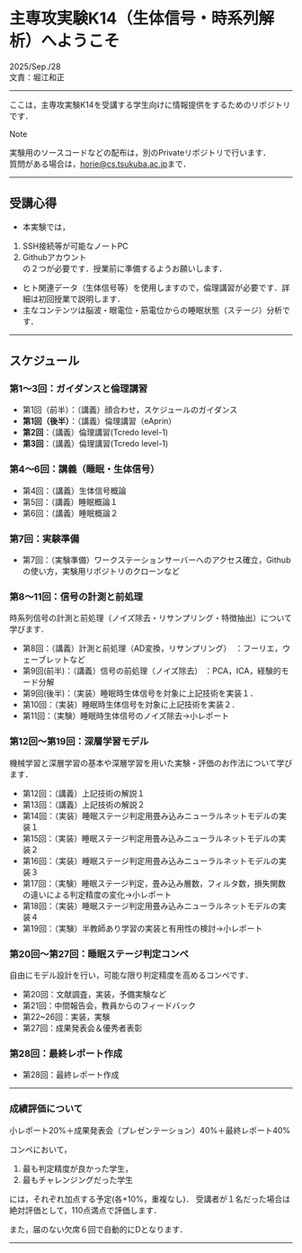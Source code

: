 # 主専攻実験K14（生体信号・時系列解析）へようこそ
2025/Sep./28  
文責：堀江和正  

---

ここは，主専攻実験K14を受講する学生向けに情報提供をするためのリポジトリです．  

> [!Note]
> 実験用のソースコードなどの配布は，別のPrivateリポジトリで行います．  
> 質問がある場合は，[horie@cs.tsukuba.ac.jp](mailto:horie@cs.tsukuba.ac.jp)まで．

---

## 受講心得
- 本実験では，
1. SSH接続等が可能なノートPC
2. Githubアカウント  
の２つが必要です．授業前に準備するようお願いします．

- ヒト関連データ（生体信号等）を使用しますので，倫理講習が必要です．詳細は初回授業で説明します．  
- 主なコンテンツは脳波・眼電位・筋電位からの睡眠状態（ステージ）分析です．  

---

## スケジュール

### 第1～3回：ガイダンスと倫理講習
- 第1回（前半）：（講義）顔合わせ，スケジュールのガイダンス
- **第1回（後半）**：（講義）倫理講習（eAprin）
- **第2回**：（講義）倫理講習(Tcredo level-1)
- **第3回**：（講義）倫理講習(Tcredo level-1)

### 第4～6回：講義（睡眠・生体信号）
- 第4回：（講義）生体信号概論
- 第5回：（講義）睡眠概論１
- 第6回：（講義）睡眠概論２

### 第7回：実験準備
- 第7回：（実験準備）ワークステーションサーバーへのアクセス確立，Githubの使い方，実験用リポジトリのクローンなど

### 第8～11回：信号の計測と前処理
時系列信号の計測と前処理（ノイズ除去・リサンプリング・特徴抽出）について学びます．

- 第8回：（講義）計測と前処理（AD変換，リサンプリング）　：フーリエ，ウェーブレットなど
- 第9回(前半)：（講義）信号の前処理（ノイズ除去） ：PCA，ICA，経験的モード分解
- 第9回(後半)：（実装）睡眠時生体信号を対象に上記技術を実装１．
- 第10回：（実装）睡眠時生体信号を対象に上記技術を実装２．
- 第11回：（実験）睡眠時生体信号のノイズ除去→小レポート

### 第12回～第19回：深層学習モデル
機械学習と深層学習の基本や深層学習を用いた実験・評価のお作法について学びます．

- 第12回：（講義）上記技術の解説１
- 第13回：（講義）上記技術の解説２
- 第14回：（実装）睡眠ステージ判定用畳み込みニューラルネットモデルの実装１
- 第15回：（実装）睡眠ステージ判定用畳み込みニューラルネットモデルの実装２
- 第16回：（実装）睡眠ステージ判定用畳み込みニューラルネットモデルの実装３
- 第17回：（実験）睡眠ステージ判定，畳み込み層数，フィルタ数，損失関数の違いによる判定精度の変化→小レポート
- 第18回：（実装）睡眠ステージ判定用畳み込みニューラルネットモデルの実装４
- 第19回：（実験）半教師あり学習の実装と有用性の検討→小レポート

### 第20回～第27回：睡眠ステージ判定コンペ
自由にモデル設計を行い，可能な限り判定精度を高めるコンペです．  

- 第20回：文献調査，実装，予備実験など
- 第21回：中間報告会，教員からのフィードバック
- 第22~26回：実装，実験
- 第27回：成果発表会＆優秀者表彰

### 第28回：最終レポート作成 

- 第28回：最終レポート作成 

---

### 成績評価について
小レポート20%＋成果発表会（プレゼンテーション）40%＋最終レポート40%

コンペにおいて，
1. 最も判定精度が良かった学生，
2. 最もチャレンジングだった学生

には，それぞれ加点する予定(各+10%，重複なし)．
受講者が１名だった場合は絶対評価として，110点満点で評価します．

また，届のない欠席６回で自動的にDとなります．

---

